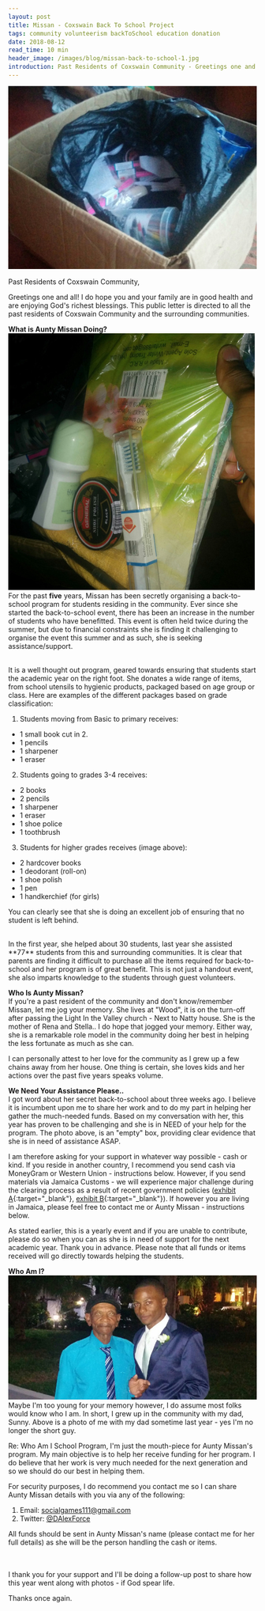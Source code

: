 ```yaml
---
layout: post
title: Missan - Coxswain Back To School Project
tags: community volunteerism backToSchool education donation
date: 2018-08-12
read_time: 10 min
header_image: /images/blog/missan-back-to-school-1.jpg
introduction: Past Residents of Coxswain Community - Greetings one and all! I do hope you and your family are in good health and are enjoying God's richest blessings. This public letter is directed to all the past residents of Coxswain Community and the surrounding communities.
---
```



!["Missan Back To School"](/images/blog/missan-back-to-school-1.jpg "Missan Back To School Package")

Past Residents of Coxswain Community,

Greetings one and all! I do hope you and your family are in good health and are enjoying God's richest blessings. This public letter is directed to all the past residents of Coxswain Community and the surrounding communities.



**What is Aunty Missan Doing?**
!["Package"](/images/blog/missan-back-to-school-2.jpg "Package")
<br/>
For the past **five** years, Missan has been secretly organising a back-to-school program for students residing in the community. Ever since she started the back-to-school event, there has been an increase in the number of students who have benefitted. This event is often held twice during the summer, but due to financial constraints she is finding it challenging to organise the event this summer and as such, she is seeking assistance/support.  

<br/>
It is a well thought out program, geared towards ensuring that students start the academic year on the right foot. She donates a wide range of items, from school utensils to hygienic products, packaged based on age group or class. Here are examples of the different packages based on grade classification:

1. Students moving from Basic to primary receives:

- 1 small book cut in 2.
- 1 pencils
- 1 sharpener
- 1 eraser

2. Students going to grades 3-4 receives:

- 2 books
- 2 pencils
- 1 sharpener
- 1 eraser
- 1 shoe police
- 1 toothbrush

3. Students for higher grades receives (image above):

- 2 hardcover books
- 1 deodorant (roll-on)
- 1 shoe polish
- 1 pen
- 1 handkerchief (for girls)

You can clearly see that she is doing an excellent job of ensuring that no student is left behind.

<br/>
In the first year, she helped about 30 students, last year she assisted **77** students from this and surrounding communities. It is clear that parents are finding it difficult to purchase all the items required for back-to-school and her program is of great benefit. This is not just a handout event, she also imparts knowledge to the students through guest volunteers.

**Who Is Aunty Missan?**
<br/>
If you're a past resident of the community and don't know/remember Missan, let me jog your memory. She lives at "Wood", it is on the turn-off after passing the Light In the Valley church - Next to Natty house. She is the mother of Rena and Stella.. I do hope that jogged your memory. Either way, she is a remarkable role model in the community doing her best in helping the less fortunate as much as she can.

I can personally attest to her love for the community as I grew up a few chains away from her house. One thing is certain, she loves kids and her actions over the past five years speaks volume.



**We Need Your Assistance Please..**
<br/>
I got word about her secret back-to-school about three weeks ago. I believe it is incumbent upon me to share her work and to do my part in helping her gather the much-needed funds. Based on my conversation with her, this year has proven to be challenging and she is in NEED of your help for the program. The photo above, is an "empty" box, providing clear evidence that she is in need of assistance ASAP. 


I am therefore asking for your support in whatever way possible - cash or kind. If you reside in another country, I recommend you send cash via MoneyGram or Western Union - instructions below. However, if you send materials via Jamaica Customs - we will experience major challenge during the clearing process as a result of recent government policies ([exhibit A](http://www.jamaicaobserver.com/business/Customs-duties-in-Jamaica-among-world-s-highest_19222744){:target="_blank"}, [exhibit B](/images/blog/missan-back-to-school-4.jpg){:target="_blank"}). If however you are living in Jamaica, please feel free to contact me or Aunty Missan - instructions below.

As stated earlier, this is a yearly event and if you are unable to contribute, please do so when you can as she is in need of support for the next academic year. Thank you in advance. Please note that all funds or items received will go directly towards helping the students.

**Who Am I?**
<br/>
!["Who Am I"](/images/blog/missan-back-to-school-3.jpg)
Maybe I'm too young for your memory however, I do assume most folks would know who I am. In short, I grew up in the community with my dad, Sunny. Above is a photo of me with my dad sometime last year - yes I'm no longer the short guy.

Re: Who Am I School Program, I'm just the mouth-piece for Aunty Missan's program. My main objective is to help her receive funding for her program. I do believe that her work is very much needed for the next generation and so we should do our best in helping them. 

For security purposes, I do recommend you contact me so I can share Aunty Missan details with you via any of the following:

1. Email: socialgames111@gmail.com
2. Twitter: [@DAlexForce](https://twitter.com/DAlexForce)

All funds should be sent in Aunty Missan's name (please contact me for her full details) as she will be the person handling the cash or items.

<br/>
<br/>
I thank you for your support and I'll be doing a follow-up post to share how this year went along with photos - if God spear life.


Thanks once again.
